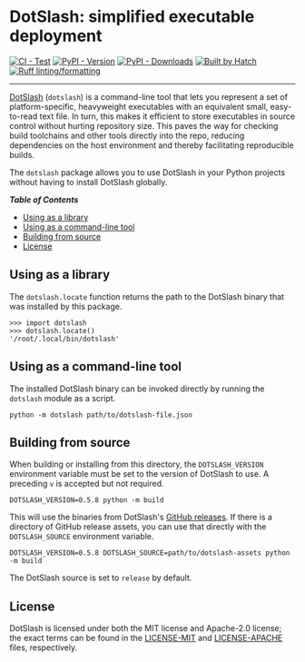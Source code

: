 # DotSlash: simplified executable deployment

[![CI - Test](https://github.com/facebook/dotslash/actions/workflows/test-python.yml/badge.svg)](https://github.com/facebook/dotslash/actions/workflows/test-python.yml)
[![PyPI - Version](https://img.shields.io/pypi/v/dotslash.svg?logo=pypi&label=PyPI&logoColor=gold)](https://pypi.org/project/dotslash/)
[![PyPI - Downloads](https://img.shields.io/pypi/dm/dotslash.svg?color=blue&label=Downloads&logo=pypi&logoColor=gold)](https://pypi.org/project/dotslash/)
[![Built by Hatch](https://img.shields.io/endpoint?url=https://raw.githubusercontent.com/pypa/hatch/master/docs/assets/badge/v0.json)](https://github.com/pypa/hatch)
[![Ruff linting/formatting](https://img.shields.io/endpoint?url=https://raw.githubusercontent.com/astral-sh/ruff/main/assets/badge/v2.json)](https://github.com/astral-sh/ruff)

-----

[DotSlash](https://dotslash-cli.com/docs/) (`dotslash`) is a command-line tool that lets you represent a set of platform-specific, heavyweight executables with an equivalent small, easy-to-read text file. In turn, this makes it efficient to store executables in source control without hurting repository size. This paves the way for checking build toolchains and other tools directly into the repo, reducing dependencies on the host environment and thereby facilitating reproducible builds.

The `dotslash` package allows you to use DotSlash in your Python projects without having to install DotSlash globally.

***Table of Contents***

- [Using as a library](#using-as-a-library)
- [Using as a command-line tool](#using-as-a-command-line-tool)
- [Building from source](#building-from-source)
- [License](#license)

## Using as a library

The `dotslash.locate` function returns the path to the DotSlash binary that was installed by this package.

```pycon
>>> import dotslash
>>> dotslash.locate()
'/root/.local/bin/dotslash'
```

## Using as a command-line tool

The installed DotSlash binary can be invoked directly by running the `dotslash` module as a script.

```
python -m dotslash path/to/dotslash-file.json
```

## Building from source

When building or installing from this directory, the `DOTSLASH_VERSION` environment variable must be set to the version of DotSlash to use. A preceding `v` is accepted but not required.

```
DOTSLASH_VERSION=0.5.8 python -m build
```

This will use the binaries from DotSlash's [GitHub releases](https://github.com/facebook/dotslash/releases). If there is a directory of GitHub release assets, you can use that directly with the `DOTSLASH_SOURCE` environment variable.

```
DOTSLASH_VERSION=0.5.8 DOTSLASH_SOURCE=path/to/dotslash-assets python -m build
```

The DotSlash source is set to `release` by default.

## License

DotSlash is licensed under both the MIT license and Apache-2.0 license; the exact terms can be found in the [LICENSE-MIT](https://github.com/facebook/dotslash/blob/main/LICENSE-MIT) and [LICENSE-APACHE](https://github.com/facebook/dotslash/blob/main/LICENSE-APACHE) files, respectively.
